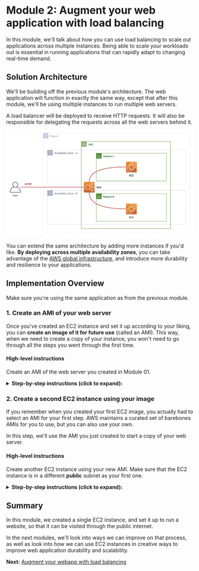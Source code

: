 Module 2: Augment your web application with load balancing
===

In this module, we'll talk about how you can use load balancing to scale out applications
across multiple instances. Being able to scale your workloads out is essential in 
running applications that can rapidly adapt to changing real-time demand.


## Solution Architecture

We'll be building off the previous module's architecture.
The web application will function in exactly the same way, except that after this module,
we'll be using multiple instances to run multiple web servers.

A load balancer will be deployed to receive HTTP requests.
It will also be responsible for delegating the requests across all the web servers behind it.

![architecture](__assets/architecture.png)

You can extend the same architecture by adding more instances if you'd like.
**By deploying across multiple availability zones**, you can take advantage of the 
[AWS global infrastructure](https://aws.amazon.com/about-aws/global-infrastructure/),
and introduce more durability and resilience to your applications.

## Implementation Overview

Make sure you're using the same application as from the previous module.

### 1. Create an AMI of your web server

Once you've created an EC2 instance and set it up according to your liking, you can
**create an image of it for future use** (called an AMI). This way, when we need to create a copy
of your instance, you won't need to go through all the steps you went through the first time.

#### High-level instructions

Create an AMI of the web server you created in Module 01.

<details>
  <summary><strong>Step-by-step instructions (click to expand):</strong></summary>
  <p>
  1. In your EC2 dashboard, make sure the instance you created is selected.

  2. Select **Actions > Image > Create Image** from the top menu.

![create image](__assets/create-ami.png)

  3. Give your AMI a unique name you'll easily remember (and optionally a description), and set the same **10GB** of storage as before, 
     then click **Create Image**.

  4. The AMI creation process will take a while. You can verify this by going to **AMIs** on the left-hand navigation
     of your EC2 dashboard, and waiting until the status turns to `available`.
  </p>
</details>


### 2. Create a second EC2 instance using your image

If you remember when you created your first EC2 image, you actually had to select an AMI for your first step.
AWS maintains a curated set of barebones AMIs for you to use, but you can also use your own.

In this step, we'll use the AMI you just created to start a copy of your web server.

#### High-level instructions

Create another EC2 instance using your new AMI.
Make sure that the EC2 instance is in a different **public** subnet as your first one.

<details>
  <summary><strong>Step-by-step instructions (click to expand):</strong></summary>
  <p>
  1. Follow the steps [in Step 1 of Module 01](../tree/module-01#1-create-an-ec2-instance), but do the following:

    1. In `Step 1`: Select **My AMIs** on the left, and select the AMI you just created.

    2. In `Step 3`: Use the same **Network**, but select a different **Subnet** than your first instance. 
        The subnet of your first instance is visible in the Description tab when you select it on the dashboard.
        
![EC2 instance subnet](__assets/ec2-subnets.png)

    3. Also in `Step 3`: at the very bottom in **Advanced Settings**, add in the following startup script:

```
#!/bin/bash

cd workshop-simple-webapp
npm start
```

  4. Once your EC2 instance is ready, confirm that you can visit your web server on it by visiting it's
     **public IPv4 address** at port **3000**.

```
e.g.

http://52.221.0.100:3000
```
  </p>
</details>


## Summary

In this module, we created a single EC2 instance, and set it up to run a website, so that it can be
visited through the public internet.

In the next modules, we'll look into ways we can improve on that process, as well as look into how we
can use EC2 instances in creative ways to improve web application durability and scalability.


**Next:** [Augment your webapp with load balancing](team-siklab/workshop-simple-webapp/tree/module-02)
